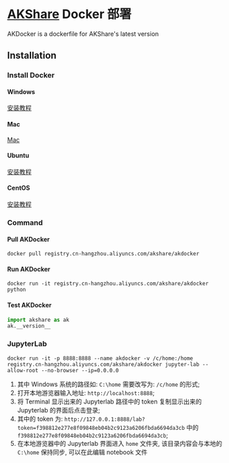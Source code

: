 # [AKShare](https://github.com/jindaxiang/akshare) Docker 部署

AKDocker is a dockerfile for AKShare's latest version

## Installation

### Install Docker

#### Windows

[安装教程](https://hub.docker.com/editions/community/docker-ce-desktop-windows)

#### Mac

[Mac](https://docs.docker.com/docker-for-mac/install)

#### Ubuntu

[安装教程](https://docs.docker.com/engine/install/ubuntu)

#### CentOS

[安装教程](https://docs.docker.com/engine/install/centos)

### Command

#### Pull AKDocker

```
docker pull registry.cn-hangzhou.aliyuncs.com/akshare/akdocker
```

#### Run AKDocker

```
docker run -it registry.cn-hangzhou.aliyuncs.com/akshare/akdocker python
```

#### Test AKDocker

```python
import akshare as ak
ak.__version__
```

### JupyterLab

```
docker run -it -p 8888:8888 --name akdocker -v /c/home:/home registry.cn-hangzhou.aliyuncs.com/akshare/akdocker jupyter-lab --allow-root --no-browser --ip=0.0.0.0
```

1. 其中 Windows 系统的路径如: ```C:\home``` 需要改写为: ```/c/home``` 的形式;
2. 打开本地游览器输入地址: ```http://localhost:8888```;
3. 将 Terminal 显示出来的 Jupyterlab 路径中的 token 复制显示出来的 Jupyterlab 的界面后点击登录;
4. 其中的 token 为: ```http://127.0.0.1:8888/lab?token=f398812e277e8f09848eb04b2c9123a6206fbda6694da3cb``` 中的 ```f398812e277e8f09848eb04b2c9123a6206fbda6694da3cb```;
5. 在本地游览器中的 Jupyterlab 界面进入 ```home``` 文件夹, 该目录内容会与本地的 ```C:\home``` 保持同步, 可以在此编辑 notebook 文件
